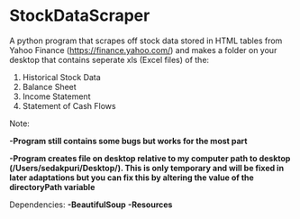 # StockDataScraper
A python program that scrapes off stock data stored in HTML tables from Yahoo Finance (https://finance.yahoo.com/) and makes a folder on your desktop that contains seperate xls (Excel files) of the:

1. Historical Stock Data 
2. Balance Sheet
3. Income Statement
4. Statement of Cash Flows

Note:

**-Program still contains some bugs but works for the most part**

**-Program creates file on desktop relative to my computer path to desktop (/Users/sedakpuri/Desktop/). This is only temporary and will be fixed in later adaptations but you can fix this by altering the value of the directoryPath variable**

Dependencies:
**-BeautifulSoup**
**-Resources**
